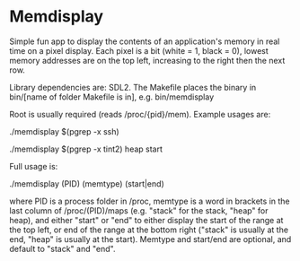 Memdisplay
==========

Simple fun app to display the contents of an application's memory in real time on a pixel display. Each pixel is a bit (white = 1, black = 0), lowest memory addresses are on the top left, increasing to the right then the next row.

Library dependencies are: SDL2. The Makefile places the binary in bin/[name of folder Makefile is in], e.g. bin/memdisplay

Root is usually required (reads /proc/{pid}/mem). Example usages are:

./memdisplay $(pgrep -x ssh)

./memdisplay $(pgrep -x tint2) heap start

Full usage is:

./memdisplay (PID) (memtype) (start|end)

where PID is a process folder in /proc, memtype is a word in brackets in the last column of /proc/(PID)/maps (e.g. "stack" for the stack, "heap" for heap), and either "start" or "end" to either display the start of the range at the top left, or end of the range at the bottom right ("stack" is usually at the end, "heap" is usually at the start). Memtype and start/end are optional, and default to "stack" and "end".
